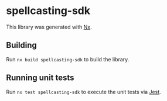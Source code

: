 # spellcasting-sdk

This library was generated with [Nx](https://nx.dev).

## Building

Run `nx build spellcasting-sdk` to build the library.

## Running unit tests

Run `nx test spellcasting-sdk` to execute the unit tests via [Jest](https://jestjs.io).
